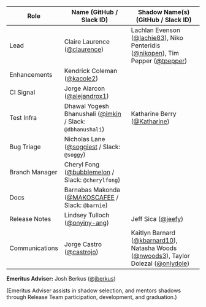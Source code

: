 | **Role** | **Name** (**GitHub / Slack ID**)  | **Shadow Name(s) (GitHub / Slack ID)** |
| ------ | ------ | ------ |
| Lead |  Claire Laurence ([@claurence](https://github.com/claurence)) | Lachlan Evenson ([@lachie83](https://github.com/lachie83)), Niko Penteridis ([@nikopen](https://github.com/nikopen)), Tim Pepper ([@tpepper](https://github.com/tpepper)) |
| Enhancements | Kendrick Coleman ([@kacole2](https://github.com/kacole2)) | |
| CI Signal | Jorge Alarcon ([@alejandrox1](https://github.com/alejandrox1)) | |
| Test Infra | Dhawal Yogesh Bhanushali ([@imkin](https://github.com/imkin) / Slack: `@dbhanushali`) | Katharine Berry ([@Katharine](https://github.com/Katharine)) |
| Bug Triage | Nicholas Lane ([@soggiest](https://github.com/soggiest) / Slack: `@soggy`) | |
| Branch Manager | Cheryl Fong ([@bubblemelon](https://github.com/bubblemelon) / Slack: `@cherylfong`) | |
| Docs | Barnabas Makonda ([@MAKOSCAFEE](https://github.com/MAKOSCAFEE) / Slack: `@barnie`) | |
| Release Notes | Lindsey Tulloch ([@onyiny-ang](https://github.com/onyiny-ang)) | Jeff Sica ([@jeefy](https://github.com/jeefy))|
| Communications | Jorge Castro ([@castrojo](https://github.com/castrojo)) | Kaitlyn Barnard ([@kbarnard10](https://github.com/kbarnard10)), Natasha Woods ([@nwoods3](https://github.com/nwoods3)), Taylor Dolezal ([@onlydole](https://github.com/onlydole)) |



**Emeritus Adviser:** Josh Berkus ([@jberkus](https://github.com/jberkus))

(Emeritus Adviser assists in shadow selection, and mentors shadows through Release Team participation, development, and graduation.)

